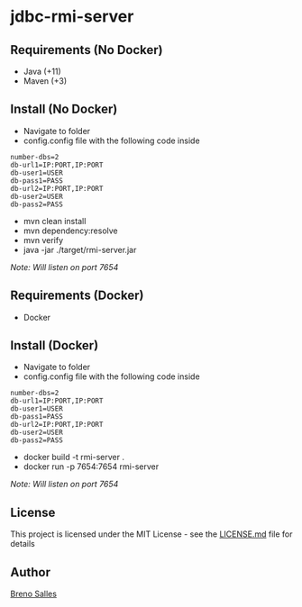 # jdbc-rmi-server
## Requirements (No Docker)
- Java (+11)
- Maven (+3)

## Install (No Docker)
- Navigate to folder
- config.config file with the following code inside
```
number-dbs=2
db-url1=IP:PORT,IP:PORT
db-user1=USER
db-pass1=PASS
db-url2=IP:PORT,IP:PORT
db-user2=USER
db-pass2=PASS
```
- mvn clean install
- mvn dependency:resolve
- mvn verify
- java -jar ./target/rmi-server.jar

*Note: Will listen on port 7654*

## Requirements (Docker)
- Docker

## Install (Docker)
- Navigate to folder
- config.config file with the following code inside
```
number-dbs=2
db-url1=IP:PORT,IP:PORT
db-user1=USER
db-pass1=PASS
db-url2=IP:PORT,IP:PORT
db-user2=USER
db-pass2=PASS
```
- docker build -t rmi-server .
- docker run -p 7654:7654 rmi-server

*Note: Will listen on port 7654*

## License
This project is licensed under the MIT License - see the [LICENSE.md](LICENSE.md) file for details

## Author
[Breno Salles](https://brenosalles.com)